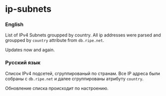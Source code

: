 # ip-subnets

### English
List of IPv4 Subnets groupped by country. All ip addresses were parsed and groupped by `country` attribute from `db.ripe.net`.

Updates now and again.

### Русский язык
Список IPv4 подсетей, сгруппированый по странам. Все IP адреса были собраны с `db.ripe.net` и далее сгруппированы атрибуту `country`.

Обновление списка происходит по настроению.
